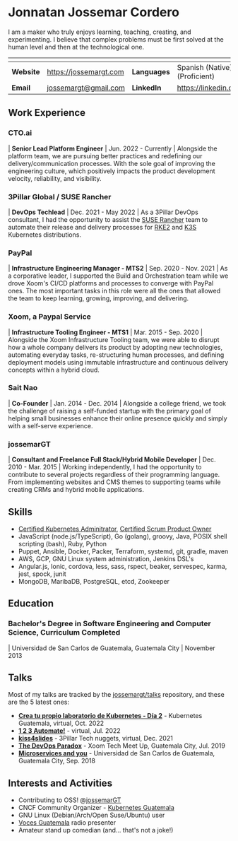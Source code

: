 # Jonnatan Jossemar Cordero

I am a maker who truly enjoys learning, teaching, creating, and experimenting. I
believe that complex problems must be first solved at the human level and then
at the technological one.

| <!-- -->    | <!-- -->                 | <!-- -->      | <!-- -->
|:---         |:---                      |:---           |:---
| **Website** | <https://jossemargt.com> | **Languages** | Spanish (Native), English (Proficient)
| **Email**   | jossemargt@gmail.com     | **LinkedIn**  | <https://linkedin.com/in/jossemargt/>

## Work Experience

### CTO.ai

| **Senior Lead Platform Engineer**
| Jun. 2022 - Currently
| Alongside the platform team, we are pursuing better practices and redefining
our delivery/communication processes. With the sole goal of improving the
engineering culture, which positively impacts the product development velocity,
reliability, and visibility.

### 3Pillar Global / SUSE Rancher

| **DevOps Techlead**
| Dec. 2021 - May 2022
| As a 3Pillar DevOps consultant, I had the opportunity to assist the
[SUSE Rancher](https://www.suse.com/products/suse-rancher/) team to automate
their release and delivery processes for [RKE2](https://docs.rke2.io/) and
[K3S](https://k3s.io/) Kubernetes distributions.

### PayPal

| **Infrastructure Engineering Manager - MTS2**
| Sep. 2020 - Nov. 2021
| As a corporative leader, I supported the Build and Orchestration team while we
drove Xoom's CI/CD platforms and processes to converge with PayPal ones. The
most important tasks in this role were all the ones that allowed the team to
keep learning, growing, improving, and delivering.

### Xoom, a Paypal Service

| **Infrastructure Tooling Engineer - MTS1**
| Mar. 2015 - Sep. 2020
| Alongside the Xoom Infrastructure Tooling team, we were able to disrupt how a
whole company delivers its product by adopting new technologies, automating
everyday tasks, re-structuring human processes, and defining deployment models
using immutable infrastructure and continuous delivery concepts within a hybrid
cloud.

### Sait Nao

| **Co-Founder**
| Jan. 2014 - Dec. 2014
| Alongside a college friend, we took the challenge of raising a self-funded
startup with the primary goal of helping small businesses enhance their online
presence quickly and simply with a self-serve experience.

### jossemarGT

| **Consultant and Freelance Full Stack/Hybrid Mobile Developer**
| Dec. 2010 - Mar. 2015
| Working independently, I had the opportunity to contribute to several projects
regardless of their programming language. From implementing websites and CMS
themes to supporting teams while creating CRMs and hybrid mobile applications.

## Skills

- [Certified Kubernetes Adminitrator](https://www.credly.com/badges/b0e6f8e1-5480-4d86-98a3-68a77e78b88a), [Certified Scrum Product Owner](https://bcert.me/bc/html/show-badge.html?b=bguqpmhl)
- JavaScript (node.js/TypeScript), Go (golang), groovy, Java, POSIX shell scripting (bash), Ruby, Python
- Puppet, Ansible, Docker, Packer, Terraform, systemd, git, gradle, maven
- AWS, GCP, GNU Linux system administration, Jenkins DSL's
- Angular.js, Ionic, cordova, less, sass, rspect, beaker, servespec, karma, jest, spock, junit
- MongoDB, MaribaDB, PostgreSQL, etcd, Zookeeper

## Education

### Bachelor's Degree in Software Engineering and Computer Science, Curriculum Completed

| Universidad de San Carlos de Guatemala, Guatemala City
| November 2013

## Talks

Most of my talks are tracked by the [jossemargt/talks](https://github.com/jossemarGT/talks) repository, and these are the 5 latest ones:

- **[Crea tu propio laboratorio de Kubernetes - Día 2](https://www.youtube.com/watch?v=UzW8telaXgg&list=PLu_V-YCGXnXOU647H_IPHzrTBAaXS4wz1&index=2)** - Kubernetes Guatemala, virtual, Oct. 2022
- **[1 2 3 Automate!](https://jossemargt.github.io/talks/static/1-2-3-automate/)** - virtual, Jul. 2022
- **[kiss4slides](https://jossemargt.github.io/talks/static/kiss4slides)** - 3Pillar Tech nuggets, virtual, Dec. 2021
- **[The DevOps Paradox](https://jossemargt.github.io/talks/static/the-devops-paradox)** - Xoom Tech Meet Up, Guatemala City, Jul. 2019
- **[Microservices and you](https://jossemargt.github.io/talks/static/microservices-and-you)** - Universidad de San Carlos de Guatemala, Guatemala City, Sep. 2018

## Interests and Activities

- Contributing to OSS! @[jossemarGT](http://github.com/jossemargt)
- CNCF Community Organizer - [Kubernetes Guatemala](https://community.cncf.io/kubernetes-guatemala/#team-list)
- GNU Linux (Debian/Arch/Open Suse/Ubuntu) user
- [Voces Guatemala](https://voces.com.gt/) radio presenter
- Amateur stand up comedian (and... that's not a joke!)
